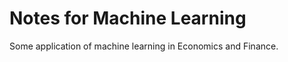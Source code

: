 Notes for Machine Learning
=========

Some application of machine learning in Economics and Finance.
